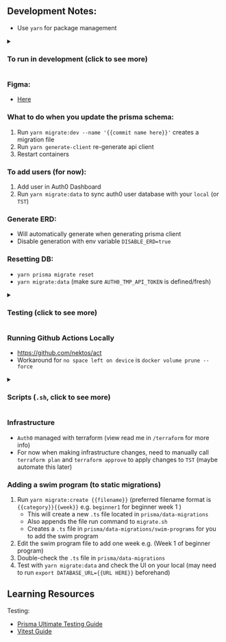 ## Development Notes:

- Use `yarn` for package management

<details>
<summary><h3>To run in development (click to see more)</h3></summary>

1. `yarn install`
2. Setup `.env.local` per `.env.local.example`
3. `yarn generate-client`
4. `yarn docker:dev`
5. `yarn migrate:dev`
6. `yarn migrate:data`
7. Go to `http://localhost:3000/`
8. `yarn docker:dev-stop` to stop containers

</details>

### Figma:

- [Here](https://www.figma.com/file/o6hY8o9AzbYe5jtQ11tQga/Untitled?type=design&node-id=0%3A1&mode=design&t=OprzFzjgrOzk9cpn-1)

### What to do when you update the prisma schema:

1. Run `yarn migrate:dev --name '{{commit name here}}'` creates a migration file
2. Run `yarn generate-client` re-generate api client
3. Restart containers

### To add users (for now):

1. Add user in Auth0 Dashboard
2. Run `yarn migrate:data` to sync auth0 user database with your `local` (or `TST`)

### Generate ERD:

- Will automatically generate when generating prisma client
- Disable generation with env variable `DISABLE_ERD=true`

### Resetting DB:

- `yarn prisma migrate reset`
- `yarn migrate:data` (make sure `AUTH0_TMP_API_TOKEN` is defined/fresh)

<details>
<summary><h3>Testing (click to see more)</h3></summary>

- Three different environments, `unit`, `integration`, `e2e`
- Separate `.env.test` env file and `test-db` docker service
- Make sure when setting up the test env files not to target your local db/any live dbs
- make sure to install playwright `npx playwright install` (should also install the browsers)
- To test the whole app use run `yarn test:all`

#### Unit

- To run only unit tests run `yarn test:unit`
- Use the `--run` flag after to run once (default is `watch` mode)

#### Integration

- To run only integration tests run `yarn test:int`
- To run in `watch` mode use the `-w` flag
- Note it skips the user migration with the `-t` flag (already defined in the npm script) but the test setup will add a dummy user
- It will start a `test-db` container and run data migrations

#### E2E

- To run e2e tests run `yarn test:e2e`
- With head (e.g. browsers popup) use the `-h` flag
- To generate reports use the `-r` flag
- Note: it is running 1 at a time (not parallel) because of the way nextauth/nextjs bugs out when multiple logins happen concurrently (hitting localhost)... will probably need to setup multiple test accounts or look into other solutions like saving authentication (which may still need multiple accounts)
- Debug tests with `npx playwright test {{test file}} --project={{specific browser if interested}} --debug` - or `npx playwright test --ui` - Resources: - https://playwright.dev/docs/debug#stepping-through-your-tests - https://playwright.dev/docs/running-tests
</details>

### Running Github Actions Locally

- https://github.com/nektos/act
- Workaround for `no space left on device` is `docker volume prune --force`

<details>
<summary><h3>Scripts (<code>.sh</code>, click to see more)</h3></summary>

#### `migrate.sh (yarn migrate:data)`

> Migrates static data and users from auth0 user database (if enabled)

- Use `-s` flag to skip options, comma-separated no space
- The only option available right now is `users`
- To add another option see how the `users` option is done in the script

e.g. `yarn migrate:data -s users`

#### `test_integration.sh (yarn test:int)`

> Builds and runs a dummy test db in docker, runs integration tests via `vitest` and then tears it down when done

- Use the `-w` flag to enter `watch mode`

#### `test_e2e.sh (yarn test:e2e)`

> Builds and runs a test-db in docker, runs e2e tests via `playwright` and then tears down when complete

- Use the `-h` option to turn on headed mode (see the browsers open) or `yarn test:e2e:headed`

#### `test_all.sh (yarn test:all)`

> Runs all unit, integration and e2e tests, basically runs the specific test commands sequentially

#### `setup_db.sh`

> Loads envs into the shell and sets up the test database

- Useful to run separately for debugging tests

Example usage: Running the nextjs app with test envs and the test database

```
export NODE_ENV=true && yarn dev (run the nextjs app in test mode using .env.test envs)
bash ./scripts/setup_db.sh
```

#### `wait_for_it.sh`

> pauses script

- See https://github.com/vishnubob/wait-for-it

</details>

### Infrastructure

- `Auth0` managed with terraform (view read me in `/terraform` for more info)
- For now when making infrastructure changes, need to manually call `terraform plan` and `terraform approve` to apply changes to `TST` (maybe automate this later)

### Adding a swim program (to static migrations)

1. Run `yarn migrate:create {{filename}}` (preferred filename format is `{{category}}{{week}}` e.g. `beginner1` for beginner week 1 )
   - This will create a new `.ts` file located in `prisma/data-migrations`
   - Also appends the file run command to `migrate.sh`
   - Creates a `.ts` file in `prisma/data-migrations/swim-programs` for you to add the swim program
2. Edit the swim program file to add one week e.g. (Week 1 of beginner program)
3. Double-check the `.ts` file in `prisma/data-migrations`
4. Test with `yarn migrate:data` and check the UI on your local (may need to run `export DATABASE_URL={{URL HERE}}` beforehand)

## Learning Resources

Testing:

- [Prisma Ultimate Testing Guide](https://www.prisma.io/blog/testing-series-1-8eRB5p0Y8o)
- [Vitest Guide](https://vitest.dev/guide/)
